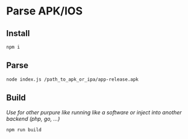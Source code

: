 # Parse APK/IOS

## Install

`npm i`

## Parse

`node index.js /path_to_apk_or_ipa/app-release.apk`

## Build

*Use for other purpure like running like a software or inject into another backend (php, go, ...)*

`npm run build`
